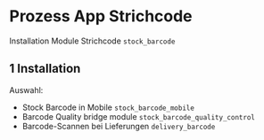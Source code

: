 # Prozess App Strichcode
Installation Module Strichcode `stock_barcode`

## 1 Installation
Auswahl:
* Stock Barcode in Mobile `stock_barcode_mobile`
* Barcode Quality bridge module `stock_barcode_quality_control`
* Barcode-Scannen bei Lieferungen `delivery_barcode`